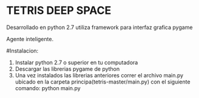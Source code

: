 # TETRIS DEEP SPACE

Desarrollado en python 2.7
utiliza framework para interfaz grafica pygame


Agente inteligente.

#Instalacion:

1. Instalar python 2.7 o superior en tu computadora
2. Descargar las librerias pygame de python
3. Una vez instalados las librerias anteriores correr el archivo main.py ubicado en la carpeta        principa(tetris-master/main.py) con el siguiente comando:
     python main.py



